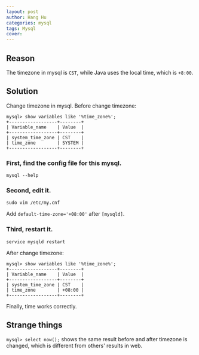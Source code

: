 ```yaml
---
layout: post
author: Hang Hu
categories: mysql
tags: Mysql 
cover: 
---
```


## Reason

The timezone in mysql is `CST`, while Java uses the local time, which is `+8:00`.
## Solution

Change timezone in mysql.
Before change timezone:

```
mysql> show variables like '%time_zone%';
+------------------+--------+
| Variable_name    | Value  |
+------------------+--------+
| system_time_zone | CST    |
| time_zone        | SYSTEM |
+------------------+--------+
```

### First, find the config file for this mysql.

```
mysql --help
```

### Second, edit it.

```
sudo vim /etc/my.cnf
```

Add `default-time-zone='+08:00'` after `[mysqld]`.

### Third, restart it.

```
service mysqld restart
```

After change timezone:

```
mysql> show variables like '%time_zone%';
+------------------+--------+
| Variable_name    | Value  |
+------------------+--------+
| system_time_zone | CST    |
| time_zone        | +08:00 |
+------------------+--------+
```

Finally, time works correctly.

## Strange things

`mysql> select now();` shows the same result before and after timezone is changed, which is different from others' results in web.
